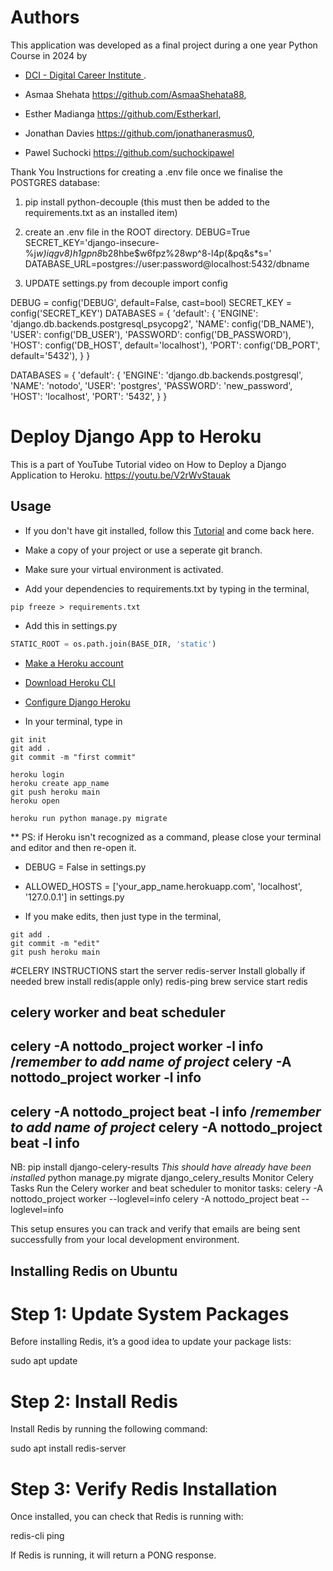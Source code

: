 # Authors

This application was developed as a final project during a one year Python Course in 2024 by 
- [DCI - Digital Career Institute ](https://digitalcareerinstitute.org/).



- Asmaa Shehata https://github.com/AsmaaShehata88,

- Esther Madianga    https://github.com/Estherkarl,

- Jonathan Davies    https://github.com/jonathanerasmus0,

- Pawel Suchocki  https://github.com/suchockipawel

Thank You 
Instructions for creating a .env file once we finalise the POSTGRES database:

1. pip install python-decouple (this must then be added to the requirements.txt as an installed item)
2. create an .env file in the ROOT directory.
DEBUG=True
SECRET_KEY='django-insecure-%j*w)iqgv8)h1gpn8*b28hbe$w6fpz%28wp^8-l4p(&pq&s*s='
DATABASE_URL=postgres://user:password@localhost:5432/dbname

3.  UPDATE settings.py
from decouple import config

DEBUG = config('DEBUG', default=False, cast=bool)
SECRET_KEY = config('SECRET_KEY')
DATABASES = {
    'default': {
        'ENGINE': 'django.db.backends.postgresql_psycopg2',
        'NAME': config('DB_NAME'),
        'USER': config('DB_USER'),
        'PASSWORD': config('DB_PASSWORD'),
        'HOST': config('DB_HOST', default='localhost'),
        'PORT': config('DB_PORT', default='5432'),
    }
}

DATABASES = {
    'default': {
        'ENGINE': 'django.db.backends.postgresql',
        'NAME': 'notodo',
        'USER': 'postgres',
        'PASSWORD': 'new_password',
        'HOST': 'localhost',
        'PORT': '5432',
    }
}

# Deploy Django App to Heroku
 
This is a part of YouTube Tutorial video on How to Deploy a Django Application to Heroku.
https://youtu.be/V2rWvStauak

## Usage

* If you don't have git installed, follow this [Tutorial](https://www.atlassian.com/git/tutorials/install-git) and come back here.

* Make a copy of your project or use a seperate git branch.

* Make sure your virtual environment is activated.

* Add your dependencies to requirements.txt by typing in the terminal,
```shell
pip freeze > requirements.txt
```

* Add this in settings.py
```python
STATIC_ROOT = os.path.join(BASE_DIR, 'static')
```

* [Make a Heroku account](https://signup.heroku.com/)

* [Download Heroku CLI](https://devcenter.heroku.com/articles/heroku-cli)

* [Configure Django Heroku](https://devcenter.heroku.com/articles/django-app-configuration)

* In your terminal, type in
 ```shell
git init
git add .
git commit -m "first commit"

heroku login
heroku create app_name
git push heroku main
heroku open

heroku run python manage.py migrate
```
** PS: if Heroku isn't recognized as a command, please close your terminal and editor and then re-open it.

* DEBUG = False in settings.py

* ALLOWED_HOSTS = ['your_app_name.herokuapp.com', 'localhost', '127.0.0.1'] in settings.py

* If you make edits, then just type in the terminal,
```shell
git add .
git commit -m "edit"
git push heroku main
```

#CELERY INSTRUCTIONS 
start the server redis-server
Install globally if needed brew install redis(apple only)
redis-ping
brew service start redis

## celery worker and beat scheduler
## celery -A nottodo_project worker -l info  /*remember to add name of project*  celery -A nottodo_project worker -l info

## celery -A nottodo_project beat -l info  /*remember to add name of project* celery -A nottodo_project beat -l info

NB: pip install django-celery-results *This should have already have been installed*
python manage.py migrate django_celery_results
Monitor Celery Tasks
Run the Celery worker and beat scheduler to monitor tasks:
celery -A nottodo_project worker --loglevel=info
celery -A nottodo_project beat --loglevel=info

This setup ensures you can track and verify that emails are being sent successfully from your local development environment.




## Installing Redis on Ubuntu
# Step 1: Update System Packages
Before installing Redis, it’s a good idea to update your package lists:

sudo apt update

# Step 2: Install Redis
Install Redis by running the following command:

sudo apt install redis-server

# Step 3: Verify Redis Installation
Once installed, you can check that Redis is running with:

redis-cli ping

If Redis is running, it will return a PONG response.
